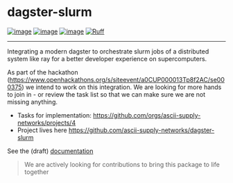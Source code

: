 # dagster-slurm

[![image](https://img.shields.io/pypi/v/dagster-slurm.svg)](https://pypi.python.org/pypi/dagster-slurm)
[![image](https://img.shields.io/pypi/l/dagster-slurm.svg)](https://pypi.python.org/pypi/dagster-slurm)
[![image](https://img.shields.io/pypi/pyversions/dagster-slurm.svg)](https://pypi.python.org/pypi/dagster-slurm)
[![Ruff](https://img.shields.io/endpoint?url=https://raw.githubusercontent.com/astral-sh/ruff/main/assets/badge/v2.json)](https://github.com/astral-sh/ruff)

---

Integrating a modern dagster to orchestrate slurm jobs of a distributed system like ray for a better developer experience on supercomputers.

As part of the hackathon (https://www.openhackathons.org/s/siteevent/a0CUP000013Tp8f2AC/se000375) we intend to work on this integration.
We are looking for more hands to join in - or review the task list so that we can make sure we are not missing anything.

- Tasks for implementation: https://github.com/orgs/ascii-supply-networks/projects/4
- Project lives here https://github.com/ascii-supply-networks/dagster-slurm

See the (draft) [documentation](https://ascii-supply-networks.github.io/dagster-slurm/)

> We are actively looking for contributions to bring this package to life together
